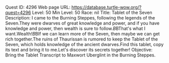 Quest ID: 4296
Web page URL: https://database.turtle-wow.org/?quest=4296
Level: 50
Min Level: 50
Race: nil
Title: Tablet of the Seven
Description: I came to the Burning Steppes, following the legends of the Seven.They were dwarves of great knowledge and power, and if you have knowledge and power, then wealth is sure to follow.$B$BThat's what I want.Wealth!$B$BIf we can learn more of the Seven, then maybe we can get rich together.The ruins of Thaurissan is rumored to keep the Tablet of the Seven, which holds knowledge of the ancient dwarves.Find this tablet, copy its text and bring it to me.Let's discover its secrets together!
Objective: Bring the Tablet Transcript to Maxwort Uberglint in the Burning Steppes.
